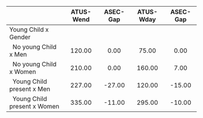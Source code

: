 
|                      |    ATUS-Wend |     ASEC-Gap |    ATUS-Wday |     ASEC-Gap |
| -------------------- | :----------: | :----------: | :----------: | :----------: |
| Young Child x Gender |              |              |              |              |
| &nbsp;&nbsp;No young Child x Men |       120.00 |         0.00 |        75.00 |         0.00 |
| &nbsp;&nbsp;No young Child x Women |       210.00 |         0.00 |       160.00 |         7.00 |
| &nbsp;&nbsp;Young Child present x Men |       227.00 |       -27.00 |       120.00 |       -15.00 |
| &nbsp;&nbsp;Young Child present x Women |       335.00 |       -11.00 |       295.00 |       -10.00 |

